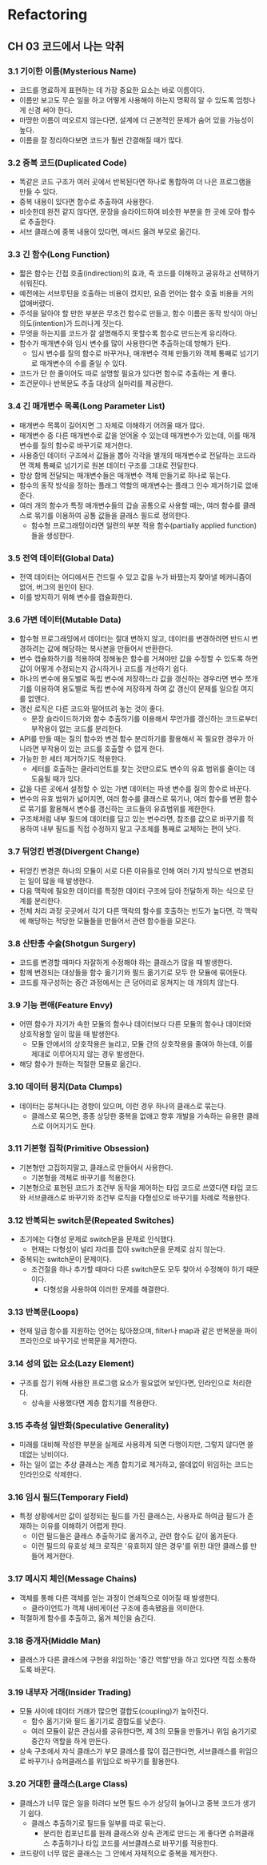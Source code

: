 # Refactoring

## CH 03 코드에서 나는 악취

### 3.1 기이한 이름(Mysterious Name)

- 코드를 명료하게 표현하는 데 가장 중요한 요소는 바로 이름이다.
- 이름만 보고도 무슨 일을 하고 어떻게 사용해야 하는지 명확히 알 수 있도록 엄청나게 신경 써야 한다.
- 마땅한 이름이 떠오르지 않는다면, 설계에 더 근본적인 문제가 숨어 있을 가능성이 높다.
- 이름을 잘 정리하다보면 코드가 훨씬 간결해질 때가 많다.

### 3.2 중복 코드(Duplicated Code)

- 똑같은 코드 구조가 여러 곳에서 반복된다면 하나로 통합하여 더 나은 프로그램을 만들 수 있다.
- 중복 내용이 있다면 함수로 추출하여 사용한다.
- 비슷한데 완전 같지 않다면, 문장을 슬라이드하여 비슷한 부분을 한 곳에 모아 함수로 추출한다.
- 서브 클래스에 중복 내용이 있다면, 메서드 올려 부모로 옮긴다.

### 3.3 긴 함수(Long Function)

- 짧은 함수는 간접 호출(indirection)의 효과, 즉 코드를 이해하고 공유하고 선택하기 쉬워진다.
- 예전에는 서브루틴을 호출하는 비용이 컸지만, 요즘 언어는 함수 호출 비용을 거의 없애버렸다.
- 주석을 달아야 할 만한 부분은 무조건 함수로 만들고, 함수 이름은 동작 방식이 아닌 의도(intention)가 드러나게 짓는다.
- 무엇을 하는지를 코드가 잘 설명해주지 못할수록 함수로 만드는게 유리하다.
- 함수가 매개변수와 임시 변수를 많이 사용한다면 추출하는데 방해가 된다.
  - 임시 변수를 질의 함수로 바꾸거나, 매개변수 객체 만들기와 객체 통째로 넘기기로 매개변수의 수를 줄일 수 있다.
- 코드가 단 한 줄이어도 따로 설명할 필요가 있다면 함수로 추출하는 게 좋다.
- 조건문이나 반복문도 추출 대상의 실마리를 제공한다.

### 3.4 긴 매개변수 목록(Long Parameter List)

- 매개변수 목록이 길어지면 그 자체로 이해하기 어려울 때가 많다.
- 매개변수 중 다른 매개변수로 값을 얻어올 수 있는데 매개변수가 있는데, 이를 매개변수를 질의 함수로 바꾸기로 제거한다.
- 사용중인 데이터 구조에서 값들을 뽑아 각각을 별개의 매개변수로 전달하는 코드라면 객체 통째로 넘기기로 원본 데이터 구조를 그대로 전달한다.
- 항상 함께 전달되는 매개변수들은 매개변수 객체 만들기로 하나로 묶는다.
- 함수의 동작 방식을 정하는 플래그 역할의 매개변수는 플래그 인수 제거하기로 없애준다.
- 여러 개의 함수가 특정 매개변수들의 갑슬 공통으로 사용할 때는, 여러 함수를 클래스로 묶기를 이용하여 공통 값들을 클래스 필드로 정의한다.
  - 함수형 프로그래밍이라면 일련의 부분 적용 함수(partially applied function)들을 생성한다.

### 3.5 전역 데이터(Global Data)

- 전역 데이터는 어디에서든 건드릴 수 있고 값을 누가 바꿨는지 찾아낼 메커니즘이 없어, 버그의 원인이 된다.
- 이를 방지하기 위해 변수를 캡슐화한다.

### 3.6 가변 데이터(Mutable Data)

- 함수형 프로그래밍에서 데이터는 절대 변하지 않고, 데이터를 변경하려면 반드시 변경하려는 값에 해당하는 복사본을 만들어서 반환한다.
- 변수 캡슐화하기를 적용하여 정해놓은 함수를 거쳐야만 값을 수정할 수 있도록 하면 값이 어떻게 수정되는지 감시하거나 코드를 개선하기 쉽다.
- 하나의 변수에 용도별로 독립 변수에 저장하느라 값을 갱신하는 경우라면 변수 쪼개기를 이용하여 용도별로 독립 변수에 저장하게 하여 값 갱신이 문제를 일으킬 여지를 없앤다.
- 갱신 로직은 다른 코드와 떨어뜨려 놓는 것이 좋다.
  - 문장 슬라이드하기와 함수 추출하기를 이용해서 무언가를 갱신하는 코드로부터 부작용이 없는 코드를 분리한다.
- API를 만들 때는 질의 함수와 변경 함수 분리하기를 활용해서 꼭 필요한 경우가 아니라면 부작용이 있는 코드를 호출할 수 없게 한다.
- 가능한 한 세터 제거하기도 적용한다.
  - 세터를 호출하는 클라리언트를 찾는 것만으로도 변수의 유효 범위를 줄이는 데 도움될 때가 있다.
- 값을 다른 곳에서 설정할 수 있는 가변 데이터는 파생 변수를 질의 함수로 바꾼다.
- 변수의 유효 범위가 넓어지면, 여러 함수를 클래스로 묶기나, 여러 함수를 변환 함수로 묶기를 활용해서 변수를 갱신하는 코드들의 유효범위를 제한한다.
- 구조체처럼 내부 필드에 데이터를 담고 있는 변수라면, 참조를 값으로 바꾸기를 적용하여 내부 필드를 직접 수정하지 말고 구조체를 통째로 교체하는 편이 낫다.

### 3.7 뒤엉킨 변경(Divergent Change)

- 뒤엉킨 변경은 하나의 모듈이 서로 다른 이유들로 인해 여러 가지 방식으로 변경되는 일이 많을 때 발생한다.
- 다음 맥락에 필요한 데이터를 특정한 데이터 구조에 담아 전달하게 하는 식으로 단계를 분리한다.
- 전체 처리 과정 곳곳에서 각기 다른 맥락의 함수를 호출하는 빈도가 높다면, 각 맥락에 해당하는 적당한 모듈들을 만들어서 관련 함수들을 모은다.

### 3.8 산탄총 수술(Shotgun Surgery)

- 코드를 변경할 때마다 자잘하게 수정해야 하는 클래스가 많을 때 발생한다.
- 함께 변경되는 대상들을 함수 옮기기와 필드 옮기기로 모두 한 모듈에 묶어둔다.
- 코드를 재구성하는 중간 과정에서는 큰 덩어리로 뭉쳐지는 데 개의치 않는다.

### 3.9 기능 편애(Feature Envy)

- 어떤 함수가 자기가 속한 모듈의 함수나 데이터보다 다른 모듈의 함수나 데이터와 상호작용할 일이 많을 때 발생한다.
  - 모듈 안에서의 상호작용은 늘리고, 모듈 간의 상호작용을 줄여야 하는데, 이를 제대로 이루어지지 않는 경우 발생한다.
- 해당 함수가 원하는 적절한 모듈로 옮긴다.

### 3.10 데이터 뭉치(Data Clumps)

- 데이터는 뭉쳐다니는 경향이 있으며, 이런 경우 하나의 클래스로 묶는다.
  - 클래스로 묶으면, 종종 상당한 중복을 없애고 향후 개발을 가속하는 유용한 클래스로 이어지기도 한다.

### 3.11 기본형 집착(Primitive Obsession)

- 기본형만 고집하지말고, 클래스로 만들어서 사용한다.
  - 기본형을 객체로 바꾸기를 적용한다.
- 기본형으로 표현된 코드가 조건부 동작을 제어하는 타입 코드로 쓰였다면 타입 코드와 서브클래스로 바꾸기와 조건부 로직을 다형성으로 바꾸기를 차례로 적용한다.

### 3.12 반복되는 switch문(Repeated Switches)

- 초기에는 다형성 문제로 switch문을 문제로 인식했다.
  - 현재는 다형성이 널리 자리를 잡아 switch문을 문제로 삼지 않는다.
- 중복되는 switch문이 문제이다.
  - 조건절을 하나 추가할 때마다 다른 switch문도 모두 찾아서 수정해야 하기 때문이다.
    - 다형성을 사용하여 이러한 문제를 해결한다.

### 3.13 반복문(Loops)

- 현재 일급 함수를 지원하는 언어는 많아졌으며, filter나 map과 같은 반복문을 파이프라인으로 바꾸기로 반복문을 제거한다.

### 3.14 성의 없는 요소(Lazy Element)

- 구조를 잡기 위해 사용한 프로그램 요소가 필요없어 보인다면, 인라인으로 처리한다.
  - 상속을 사용했다면 계층 합치기를 적용한다.

### 3.15 추측성 일반화(Speculative Generality)

- 미래를 대비해 작성한 부분을 실제로 사용하게 되면 다행이지만, 그렇지 않다면 쓸데없는 낭비이다.
- 하는 일이 없는 추상 클래스는 계층 합치기로 제거하고, 쓸데없이 위임하는 코드는 인라인으로 삭제한다.

### 3.16 임시 필드(Temporary Field)

- 특정 상황에서만 값이 설정되는 필드를 가진 클래스는, 사용자로 하여금 필드가 존재하는 이유를 이해하기 어렵게 한다.
  - 이런 필드들은 클래스 추출하기로 옮겨주고, 관련 함수도 같이 옮겨둔다.
  - 이런 필드의 유효성 체크 로직은 '유효하지 않은 경우'를 위한 대안 클래스를 만들어 제거한다.

### 3.17 메시지 체인(Message Chains)

- 객체를 통해 다른 객체를 얻는 과정이 연쇄적으로 이어질 때 발생한다.
  - 클라이언트가 객체 내비게이션 구조에 종속됐음을 의미한다.
- 적절하게 함수를 추출하고, 옮겨 체인을 숨긴다.

### 3.18 중개자(Middle Man)

- 클래스가 다른 클래스에 구현을 위임하는 '중간 역할'만을 하고 있다면 직접 소통하도록 바꾼다.

### 3.19 내부자 거래(Insider Trading)

- 모듈 사이에 데이터 거래가 많으면 결합도(coupling)가 높아진다.
  - 함수 옮기기와 필드 옮기기로 결합도를 낮춘다.
  - 여러 모듈이 같은 관심사를 공유한다면, 제 3의 모듈을 만들거나 위임 숨기기로 중간자 역할을 하게 만든다.
- 상속 구조에서 자식 클래스가 부모 클래스를 많이 접근한다면, 서브클래스를 위임으로 바꾸기나 슈퍼클래스를 위임으로 바꾸기를 활용한다.

### 3.20 거대한 클래스(Large Class)

- 클래스가 너무 많은 일을 하려다 보면 필드 수가 상당히 늘어나고 중복 코드가 생기기 쉽다.
  - 클래스 추출하기로 필드들 일부를 따로 묶는다.
    - 분리한 컴포넌트를 원래 클래스와 상속 관계로 만드는 게 좋다면 슈퍼클래스 추출하기나 타입 코드를 서브클래스로 바꾸기를 적용한다.
- 코드량이 너무 많은 클래스는 그 안에서 자체적으로 중복을 제거한다.
